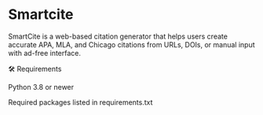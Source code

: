 # Smartcite
SmartCite is a web-based citation generator that helps users create accurate APA, MLA, and Chicago citations from URLs, DOIs, or manual input with ad-free interface.

🛠 Requirements

Python 3.8 or newer

Required packages listed in requirements.txt
